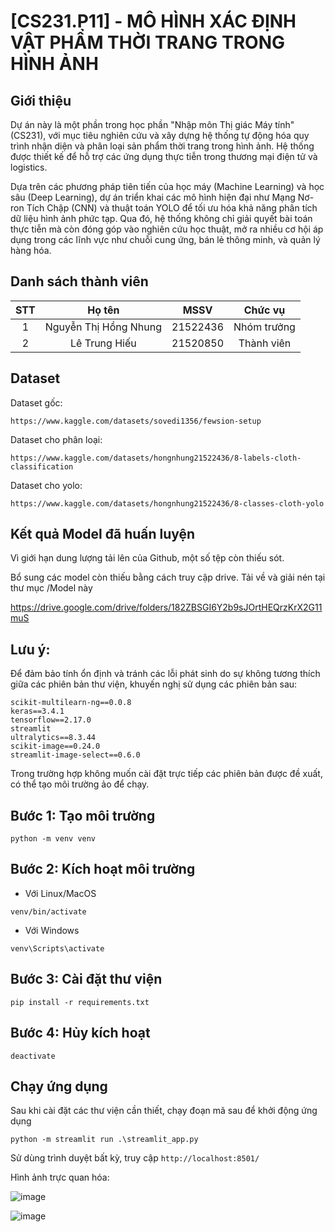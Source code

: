 # [CS231.P11] - MÔ HÌNH XÁC ĐỊNH VẬT PHẨM THỜI TRANG TRONG HÌNH ẢNH

## Giới thiệu
Dự án này là một phần trong học phần "Nhập môn Thị giác Máy tính" (CS231), với mục tiêu nghiên cứu và xây dựng hệ thống tự động hóa quy trình nhận diện và phân loại sản phẩm thời trang trong hình ảnh. Hệ thống được thiết kế để hỗ trợ các ứng dụng thực tiễn trong thương mại điện tử và logistics.

Dựa trên các phương pháp tiên tiến của học máy (Machine Learning) và học sâu (Deep Learning), dự án triển khai các mô hình hiện đại như Mạng Nơ-ron Tích Chập (CNN) và thuật toán YOLO để tối ưu hóa khả năng phân tích dữ liệu hình ảnh phức tạp. Qua đó, hệ thống không chỉ giải quyết bài toán thực tiễn mà còn đóng góp vào nghiên cứu học thuật, mở ra nhiều cơ hội áp dụng trong các lĩnh vực như chuỗi cung ứng, bán lẻ thông minh, và quản lý hàng hóa.

## Danh sách thành viên
| STT | Họ tên                | MSSV     | Chức vụ     |
|:---:|:---------------------:|:--------:|:-----------:|
| 1   | Nguyễn Thị Hồng Nhung | 21522436 | Nhóm trưởng |
| 2   | Lê Trung Hiếu         | 21520850 | Thành viên  |

## Dataset
Dataset gốc:
```
https://www.kaggle.com/datasets/sovedi1356/fewsion-setup
```

Dataset cho phân loại:
```
https://www.kaggle.com/datasets/hongnhung21522436/8-labels-cloth-classification
```

Dataset cho yolo:
```
https://www.kaggle.com/datasets/hongnhung21522436/8-classes-cloth-yolo
```

## Kết quả Model đã huấn luyện
Vì giới hạn dung lượng tải lên của Github, một số tệp còn thiếu sót.

Bổ sung các model còn thiếu bằng cách truy cập drive. Tải về và giải nén tại thư mục /Model này

https://drive.google.com/drive/folders/182ZBSGI6Y2b9sJOrtHEQrzKrX2G11muS


## **Lưu ý:** 
Để đảm bảo tính ổn định và tránh các lỗi phát sinh do sự không tương thích giữa các phiên bản thư viện, khuyến nghị sử dụng các phiên bản sau:
```
scikit-multilearn-ng==0.0.8
keras==3.4.1
tensorflow==2.17.0
streamlit
ultralytics==8.3.44
scikit-image==0.24.0
streamlit-image-select==0.6.0
```
Trong trường hợp không muốn cài đặt trực tiếp các phiên bản được đề xuất, có thể tạo môi trường ảo để chạy.
## Bước 1: Tạo môi trường
```
python -m venv venv
```

## Bước 2: Kích hoạt môi trường
- Với Linux/MacOS
```
venv/bin/activate
```

- Với Windows
```
venv\Scripts\activate
```

## Bước 3: Cài đặt thư viện
``` 
pip install -r requirements.txt
 ```

## Bước 4: Hủy kích hoạt
``` 
deactivate
```


## Chạy ứng dụng
Sau khi cài đặt các thư viện cần thiết, chạy đoạn mã sau để khởi động ứng dụng
```
python -m streamlit run .\streamlit_app.py
```

Sử dùng trình duyệt bất kỳ, truy cập ```http://localhost:8501/```

Hình ảnh trực quan hóa:

![image](https://github.com/user-attachments/assets/33c4d4bd-18bb-4183-a7b8-ac34be4c767b)

![image](https://github.com/user-attachments/assets/02796ef0-8fb2-4bd2-9f0f-7fd0be09e5ef)

